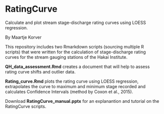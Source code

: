 # RatingCurve
Calculate and plot stream stage-discharge rating curves using LOESS regression.

By Maartje Korver

This repository includes two Rmarkdown scripts (sourcing multiple R scripts) that were written for the calculation of stage-discharge rating curves for the stream gauging stations of the Hakai Institute.

**QH_data_assessment.Rmd** creates a document that will help to assess rating curve shifts and outlier data.

**Rating_curve.Rmd** plots the rating curve using LOESS regression, extrapolates the curve to maximum and minimum stage recorded and calculates Confidence Intervals (method by Coxon et al., 2015).

Download **RatingCurve_manual.pptx** for an explanantion and tutorial on the RatingCurve scripts. 
